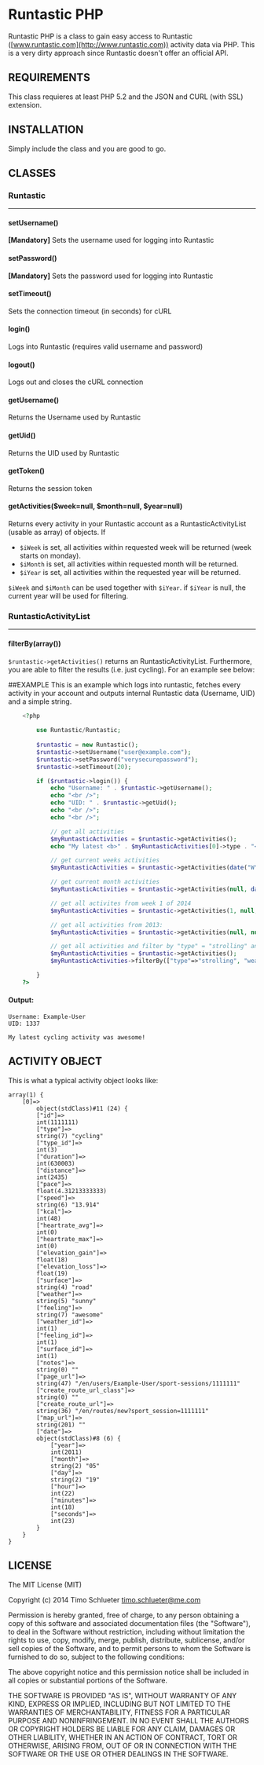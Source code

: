 # Runtastic PHP
Runtastic PHP is a class to gain easy access to Runtastic ([www.runtastic.com](http://www.runtastic.com)) activity data via PHP.
This is a very dirty approach since Runtastic doesn't offer an official API.

## REQUIREMENTS
This class requieres at least PHP 5.2 and the JSON and CURL (with SSL) extension.

## INSTALLATION
Simply include the class and you are good to go.

## CLASSES

### Runtastic
------
#### setUsername()

**[Mandatory]** Sets the username used for logging into Runtastic

#### setPassword()

**[Mandatory]** Sets the password used for logging into Runtastic

#### setTimeout()

Sets the connection timeout (in seconds) for cURL

#### login()

Logs into Runtastic (requires valid username and password)

#### logout()

Logs out and closes the cURL connection

#### getUsername()

Returns the Username used by Runtastic

#### getUid()

Returns the UID used by Runtastic

#### getToken()

Returns the session token

#### getActivities($week=null, $month=null, $year=null)
Returns every activity in your Runtastic account as a RuntasticActivityList (usable as array) of objects.
If
  - `$iWeek` is set, all activities within requested week will be returned (week starts on monday).
  - `$iMonth` is set, all activities within requested month will be returned.
  - `$iYear` is set, all activities within the requested year will be returned.

`$iWeek` and `$iMonth` can be used together with `$iYear`. if `$iYear` is null, the current year will be used for filtering.



### RuntasticActivityList
------
#### filterBy(array())
`$runtastic->getActivities()` returns an RuntasticActivityList.
Furthermore, you are able to filter the results (i.e. just cycling). For an example see below:


##EXAMPLE
This is an example which logs into runtastic, fetches every activity in your account and outputs internal Runtastic data (Username, UID) and a simple string.

```php
	<?php
		
		use Runtastic/Runtastic;
	
		$runtastic = new Runtastic();
		$runtastic->setUsername("user@example.com");
		$runtastic->setPassword("verysecurepassword");
		$runtastic->setTimeout(20);

		if ($runtastic->login()) {
			echo "Username: " . $runtastic->getUsername();
			echo "<br />";
			echo "UID: " . $runtastic->getUid();
			echo "<br />";
			echo "<br />";

		    // get all activities
			$myRuntasticActivities = $runtastic->getActivities();
			echo "My latest <b>" . $myRuntasticActivities[0]->type . "</b> activity was <b>" . $myRuntasticActivities[0]->feeling . "</b>!";

			// get current weeks activities
			$myRuntasticActivities = $runtastic->getActivities(date("W"));

            // get current month activities
            $myRuntasticActivities = $runtastic->getActivities(null, date("m"));

            // get all activites from week 1 of 2014
            $myRuntasticActivities = $runtastic->getActivities(1, null, 2014);

            // get all activities from 2013:
            $myRuntasticActivities = $runtastic->getActivities(null, null, 2013);

            // get all activities and filter by "type" = "strolling" and "weather" = "good":
            $myRuntasticActivities = $runtastic->getActivities();
            $myRuntasticActivities->filterBy(["type"=>"strolling", "weather"=>"good"]);

		}
	?>
```

#### Output:

	Username: Example-User
	UID: 1337

	My latest cycling activity was awesome!
	
ACTIVITY OBJECT
--------

This is what a typical activity object looks like:

	array(1) {
		[0]=>
			object(stdClass)#11 (24) {
			["id"]=>
			int(1111111)
			["type"]=>
			string(7) "cycling"
			["type_id"]=>
			int(3)
			["duration"]=>
			int(630003)
			["distance"]=>
			int(2435)
			["pace"]=>
			float(4.31213333333)
			["speed"]=>
			string(6) "13.914"
			["kcal"]=>
			int(48)
			["heartrate_avg"]=>
			int(0)
			["heartrate_max"]=>
			int(0)
			["elevation_gain"]=>
			float(18)
			["elevation_loss"]=>
			float(19)
			["surface"]=>
			string(4) "road"
			["weather"]=>
			string(5) "sunny"
			["feeling"]=>
			string(7) "awesome"
			["weather_id"]=>
			int(1)
			["feeling_id"]=>
			int(1)
			["surface_id"]=>
			int(1)
			["notes"]=>
			string(0) ""
			["page_url"]=>
			string(47) "/en/users/Example-User/sport-sessions/1111111"
			["create_route_url_class"]=>
			string(0) ""
			["create_route_url"]=>
			string(36) "/en/routes/new?sport_session=1111111"
			["map_url"]=>
			string(201) ""
			["date"]=>
			object(stdClass)#8 (6) {
				["year"]=>
				int(2011)
				["month"]=>
				string(2) "05"
				["day"]=>
				string(2) "19"
				["hour"]=>
				int(22)
				["minutes"]=>
				int(18)
				["seconds"]=>
				int(23)
			}
		}
	}


LICENSE
-------

The MIT License (MIT)

Copyright (c) 2014 Timo Schlueter <timo.schlueter@me.com>

Permission is hereby granted, free of charge, to any person obtaining a copy
of this software and associated documentation files (the "Software"), to deal
in the Software without restriction, including without limitation the rights
to use, copy, modify, merge, publish, distribute, sublicense, and/or sell
copies of the Software, and to permit persons to whom the Software is
furnished to do so, subject to the following conditions:

The above copyright notice and this permission notice shall be included in all
copies or substantial portions of the Software.

THE SOFTWARE IS PROVIDED "AS IS", WITHOUT WARRANTY OF ANY KIND, EXPRESS OR
IMPLIED, INCLUDING BUT NOT LIMITED TO THE WARRANTIES OF MERCHANTABILITY,
FITNESS FOR A PARTICULAR PURPOSE AND NONINFRINGEMENT. IN NO EVENT SHALL THE
AUTHORS OR COPYRIGHT HOLDERS BE LIABLE FOR ANY CLAIM, DAMAGES OR OTHER
LIABILITY, WHETHER IN AN ACTION OF CONTRACT, TORT OR OTHERWISE, ARISING FROM,
OUT OF OR IN CONNECTION WITH THE SOFTWARE OR THE USE OR OTHER DEALINGS IN THE
SOFTWARE.
